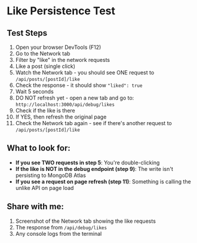 # Like Persistence Test

## Test Steps

1. Open your browser DevTools (F12)
2. Go to the Network tab
3. Filter by "like" in the network requests
4. Like a post (single click)
5. Watch the Network tab - you should see ONE request to `/api/posts/[postId]/like`
6. Check the response - it should show `"liked": true`
7. Wait 5 seconds
8. DO NOT refresh yet - open a new tab and go to: `http://localhost:3000/api/debug/likes`
9. Check if the like is there
10. If YES, then refresh the original page
11. Check the Network tab again - see if there's another request to `/api/posts/[postId]/like`

## What to look for:

- **If you see TWO requests in step 5**: You're double-clicking
- **If the like is NOT in the debug endpoint (step 9)**: The write isn't persisting to MongoDB Atlas
- **If you see a request on page refresh (step 11)**: Something is calling the unlike API on page load

## Share with me:

1. Screenshot of the Network tab showing the like requests
2. The response from `/api/debug/likes`
3. Any console logs from the terminal
